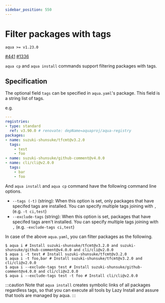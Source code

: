 ```yaml
---
sidebar_position: 550
---
```


# Filter packages with tags

`aqua >= v1.23.0`

[#441](https://github.com/aquaproj/aqua/issues/441) [#1336](https://github.com/aquaproj/aqua/pull/1336)

`aqua cp` and `aqua install` commands support filtering packages with tags.

## Specification

The optional field `tags` can be specified in `aqua.yaml`'s package.
This field is a string list of tags.

e.g.

```yaml
---
registries:
- type: standard
  ref: v3.90.0 # renovate: depName=aquaproj/aqua-registry
packages:
- name: suzuki-shunsuke/tfcmt@v3.2.0
  tags:
    - test
    - foo
- name: suzuki-shunsuke/github-comment@v4.0.0
- name: cli/cli@v2.0.0
  tags:
    - bar
    - foo
```

And `aqua install` and `aqua cp` command have the following command line options.

- `--tags (-t)` (string): When this option is set, only packages that have specifed tags are installed. You can specify multiple tags joining with `,` (e.g. `-t ci,test`)
- `--exclude-tags` (string): When this option is set, packages that have specifed tags aren't installed. You can specify multiple tags joining with `,` (e.g. `-exclude-tags ci,test`)

In case of the above `aqua.yaml`, you can filter packages as the following.

```console
$ aqua i # Install suzuki-shunsuke/tfcmt@v3.2.0 and suzuki-shunsuke/github-comment@v4.0.0 and cli/cli@v2.0.0
$ aqua i -t test # Install suzuki-shunsuke/tfcmt@v3.2.0
$ aqua i -t foo,bar # Install suzuki-shunsuke/tfcmt@v3.2.0 and cli/cli@v2.0.0
$ aqua i --exclude-tags test # Install suzuki-shunsuke/github-comment@v4.0.0 and cli/cli@v2.0.0
$ aqua i --exclude-tags test -t foo # Install cli/cli@v2.0.0
```

:::caution
Note that `aqua install` creates symbolic links of all packages regardless tags, so that you can execute all tools by Lazy Install and assure that tools are managed by aqua.
:::
